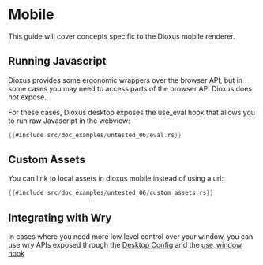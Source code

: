# Mobile

This guide will cover concepts specific to the Dioxus mobile renderer.

## Running Javascript

Dioxus provides some ergonomic wrappers over the browser API, but in some cases you may need to access parts of the browser API Dioxus does not expose.


For these cases, Dioxus desktop exposes the use_eval hook that allows you to run raw Javascript in the webview:

```rust
{{#include src/doc_examples/untested_06/eval.rs}}
```

## Custom Assets

You can link to local assets in dioxus mobile instead of using a url:

```rust
{{#include src/doc_examples/untested_06/custom_assets.rs}}
```

## Integrating with Wry

In cases where you need more low level control over your window, you can use wry APIs exposed through the [Desktop Config](https://docs.rs/dioxus-desktop/0.6.0/dioxus_desktop/type.DesktopContext.html) and the [use_window hook](https://docs.rs/dioxus-desktop/0.6.0/dioxus_desktop/fn.use_window.html)
